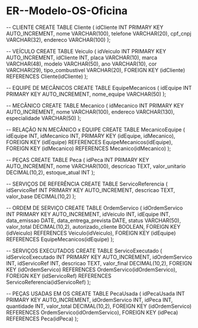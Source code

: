 # ER--Modelo-OS-Oficina

-- CLIENTE
CREATE TABLE Cliente (
    idCliente INT PRIMARY KEY AUTO_INCREMENT,
    nome VARCHAR(100),
    telefone VARCHAR(20),
    cpf_cnpj VARCHAR(32),
    endereco VARCHAR(100)
);

-- VEÍCULO
CREATE TABLE Veiculo (
    idVeiculo INT PRIMARY KEY AUTO_INCREMENT,
    idCliente INT,
    placa VARCHAR(10),
    marca VARCHAR(48),
    modelo VARCHAR(50),
    ano VARCHAR(10),
    cor VARCHAR(29),
    tipo_combustivel VARCHAR(20),
    FOREIGN KEY (idCliente) REFERENCES Cliente(idCliente)
);

-- EQUIPE DE MECÂNICOS
CREATE TABLE EquipeMecanicos (
    idEquipe INT PRIMARY KEY AUTO_INCREMENT,
    nome_equipe VARCHAR(50)
);

-- MECÂNICO
CREATE TABLE Mecanico (
    idMecanico INT PRIMARY KEY AUTO_INCREMENT,
    nome VARCHAR(100),
    endereco VARCHAR(130),
    especialidade VARCHAR(50)
);

-- RELAÇÃO N:N MECÂNICO x EQUIPE
CREATE TABLE MecanicoEquipe (
    idEquipe INT,
    idMecanico INT,
    PRIMARY KEY (idEquipe, idMecanico),
    FOREIGN KEY (idEquipe) REFERENCES EquipeMecanicos(idEquipe),
    FOREIGN KEY (idMecanico) REFERENCES Mecanico(idMecanico)
);

-- PEÇAS
CREATE TABLE Peca (
    idPeca INT PRIMARY KEY AUTO_INCREMENT,
    nome VARCHAR(100),
    descricao TEXT,
    valor_unitario DECIMAL(10,2),
    estoque_atual INT
);

-- SERVIÇOS DE REFERÊNCIA
CREATE TABLE ServicoReferencia (
    idServicoRef INT PRIMARY KEY AUTO_INCREMENT,
    descricao TEXT,
    valor_base DECIMAL(10,2)
);

-- ORDEM DE SERVIÇO
CREATE TABLE OrdemServico (
    idOrdemServico INT PRIMARY KEY AUTO_INCREMENT,
    idVeiculo INT,
    idEquipe INT,
    data_emissao DATE,
    data_entrega_prevista DATE,
    status VARCHAR(50),
    valor_total DECIMAL(10,2),
    autorizado_cliente BOOLEAN,
    FOREIGN KEY (idVeiculo) REFERENCES Veiculo(idVeiculo),
    FOREIGN KEY (idEquipe) REFERENCES EquipeMecanicos(idEquipe)
);

-- SERVIÇOS EXECUTADOS
CREATE TABLE ServicoExecutado (
    idServicoExecutado INT PRIMARY KEY AUTO_INCREMENT,
    idOrdemServico INT,
    idServicoRef INT,
    descricao TEXT,
    valor_final DECIMAL(10,2),
    FOREIGN KEY (idOrdemServico) REFERENCES OrdemServico(idOrdemServico),
    FOREIGN KEY (idServicoRef) REFERENCES ServicoReferencia(idServicoRef)
);

-- PEÇAS USADAS EM OS
CREATE TABLE PecaUsada (
    idPecaUsada INT PRIMARY KEY AUTO_INCREMENT,
    idOrdemServico INT,
    idPeca INT,
    quantidade INT,
    valor_total DECIMAL(10,2),
    FOREIGN KEY (idOrdemServico) REFERENCES OrdemServico(idOrdemServico),
    FOREIGN KEY (idPeca) REFERENCES Peca(idPeca)
);
